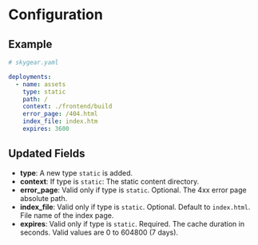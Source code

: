 # Configuration

## Example
```yaml
# skygear.yaml

deployments:
  - name: assets
    type: static
    path: /
    context: ./frontend/build
    error_page: /404.html
    index_file: index.htm
    expires: 3600
```

## Updated Fields

- **type**: A new type `static` is added.
- **context**: If type is `static`: The static content directory.
- **error_page**: Valid only if type is `static`. Optional.
                  The 4xx error page absolute path.
- **index_file**: Valid only if type is `static`. Optional. Default to `index.html`.
                  File name of the index page.
- **expires**: Valid only if type is `static`. Required.
               The cache duration in seconds. Valid values are 0 to 604800 (7 days).
